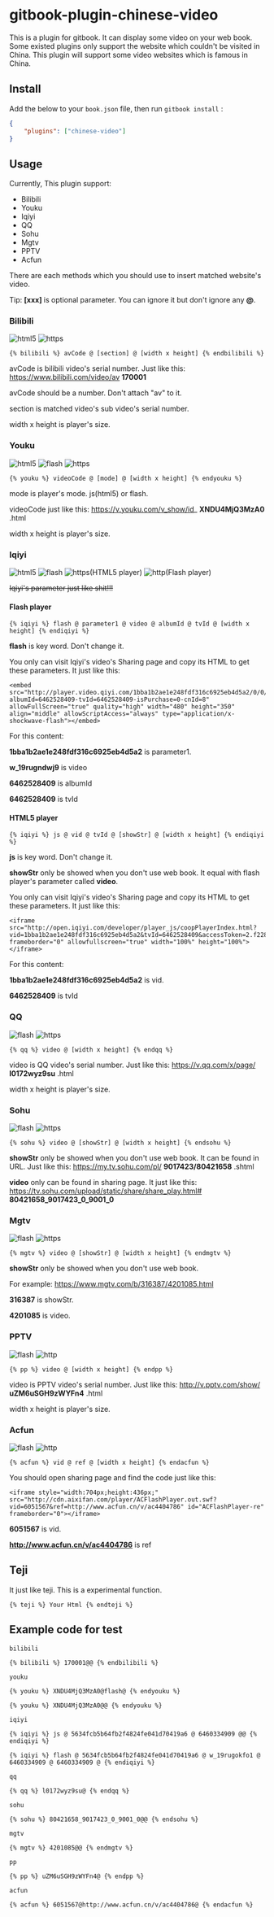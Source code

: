 # gitbook-plugin-chinese-video

This is a plugin for gitbook. It can display some video on your web book. Some existed plugins only support the website which couldn't be visited in China. This plugin will support some video websites which is famous in China.

## Install

Add the below to your `book.json` file, then run `gitbook install` :

```json
{
    "plugins": ["chinese-video"]
}
```

## Usage

Currently, This plugin support:

* Bilibili
* Youku
* Iqiyi
* QQ
* Sohu
* Mgtv
* PPTV
* Acfun

There are each methods which you should use to insert matched website's video.

Tip: **\[xxx\]** is optional parameter. You can ignore it but don't ignore any **@**.

### Bilibili
![html5](\html5.png) ![https](\https.png)

```
{% bilibili %} avCode @ [section] @ [width x height] {% endbilibili %}
```

avCode is bilibili video's serial number. Just like this: https://www.bilibili.com/video/av **170001**

avCode should be a number. Don't attach "av" to it.

section is matched video's sub video's serial number.

width x height is player's size.

### Youku
![html5](\html5.png) ![flash](\flash.png) ![https](\https.png)

```
{% youku %} videoCode @ [mode] @ [width x height] {% endyouku %}
```

mode is player's mode. js(html5) or flash.

videoCode just like this: https://v.youku.com/v_show/id_ **XNDU4MjQ3MzA0** .html

width x height is player's size.

### Iqiyi
![html5](\html5.png) ![flash](\flash.png) ![https](\https.png)\(HTML5 player\) ![http](\http.png)\(Flash player\)

~~Iqiyi's parameter just like shit!!!~~

#### Flash player

```
{% iqiyi %} flash @ parameter1 @ video @ albumId @ tvId @ [width x height] {% endiqiyi %}
```

**flash** is key word. Don't change it.

You only can visit Iqiyi's video's Sharing page and copy its HTML to get these parameters. It just like this:

```
<embed src="http://player.video.qiyi.com/1bba1b2ae1e248fdf316c6925eb4d5a2/0/0/w_19rugndwj9.swf-albumId=6462528409-tvId=6462528409-isPurchase=0-cnId=8" allowFullScreen="true" quality="high" width="480" height="350" align="middle" allowScriptAccess="always" type="application/x-shockwave-flash"></embed>
```

For this content:

**1bba1b2ae1e248fdf316c6925eb4d5a2** is parameter1.

**w_19rugndwj9** is video

**6462528409** is albumId

**6462528409** is tvId

#### HTML5 player

```
{% iqiyi %} js @ vid @ tvId @ [showStr] @ [width x height] {% endiqiyi %}
```

**js** is key word. Don't change it.

**showStr** only be showed when you don't use web book. It equal with flash player's parameter called **video**.

You only can visit Iqiyi's video's Sharing page and copy its HTML to get these parameters. It just like this:

```
<iframe src="http://open.iqiyi.com/developer/player_js/coopPlayerIndex.html?vid=1bba1b2ae1e248fdf316c6925eb4d5a2&tvId=6462528409&accessToken=2.f22860a2479ad60d8da7697274de9346&appKey=3955c3425820435e86d0f4cdfe56f5e7&appId=1368&height=100%&width=100%" frameborder="0" allowfullscreen="true" width="100%" height="100%"></iframe>
```

For this content:

**1bba1b2ae1e248fdf316c6925eb4d5a2** is vid.

**6462528409** is tvId

### QQ
![flash](\flash.png) ![https](\https.png)

```
{% qq %} video @ [width x height] {% endqq %}
```

video is QQ video's serial number. Just like this: https://v.qq.com/x/page/ **l0172wyz9su** .html

width x height is player's size.

### Sohu
![flash](\flash.png) ![https](\https.png)

```
{% sohu %} video @ [showStr] @ [width x height] {% endsohu %}
```

**showStr** only be showed when you don't use web book. It can be found in URL. Just like this: https://my.tv.sohu.com/pl/ **9017423/80421658** .shtml

**video** only can be found in sharing page. It just like this: https://tv.sohu.com/upload/static/share/share_play.html# **80421658_9017423_0_9001_0**

### Mgtv
![flash](\flash.png) ![https](\https.png)

```
{% mgtv %} video @ [showStr] @ [width x height] {% endmgtv %}
```

**showStr** only be showed when you don't use web book.

For example: https://www.mgtv.com/b/316387/4201085.html

**316387** is showStr.

**4201085** is video.

### PPTV
![flash](\flash.png) ![http](\http.png)

```
{% pp %} video @ [width x height] {% endpp %}
```

video is PPTV video's serial number. Just like this: http://v.pptv.com/show/ **uZM6uSGH9zWYFn4** .html

width x height is player's size.

### Acfun
![flash](\flash.png) ![http](\http.png)

```
{% acfun %} vid @ ref @ [width x height] {% endacfun %}
```

You should open sharing page and find the code just like this:

```
<iframe style="width:704px;height:436px;" src="http://cdn.aixifan.com/player/ACFlashPlayer.out.swf?vid=6051567&ref=http://www.acfun.cn/v/ac4404786" id="ACFlashPlayer-re" frameborder="0"></iframe>
```

**6051567** is vid.

**http://www.acfun.cn/v/ac4404786** is ref


## Teji
It just like teji. This is a experimental function.

```
{% teji %} Your Html {% endteji %}
```

## Example code for test
```
bilibili

{% bilibili %} 170001@@ {% endbilibili %}

youku

{% youku %} XNDU4MjQ3MzA0@flash@ {% endyouku %}

{% youku %} XNDU4MjQ3MzA0@@ {% endyouku %}

iqiyi

{% iqiyi %} js @ 5634fcb5b64fb2f4824fe041d70419a6 @ 6460334909 @@ {% endiqiyi %}

{% iqiyi %} flash @ 5634fcb5b64fb2f4824fe041d70419a6 @ w_19rugokfo1 @ 6460334909 @ 6460334909 @ {% endiqiyi %}

qq

{% qq %} l0172wyz9su@ {% endqq %}

sohu

{% sohu %} 80421658_9017423_0_9001_0@@ {% endsohu %}

mgtv

{% mgtv %} 4201085@@ {% endmgtv %}

pp

{% pp %} uZM6uSGH9zWYFn4@ {% endpp %}

acfun

{% acfun %} 6051567@http://www.acfun.cn/v/ac4404786@ {% endacfun %}

```